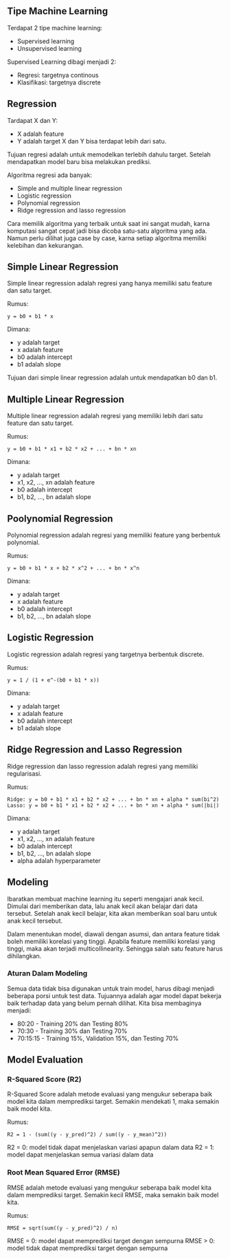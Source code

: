 ## Tipe Machine Learning

Terdapat 2 tipe machine learning:
- Supervised learning
- Unsupervised learning

Supervised Learning dibagi menjadi 2:
- Regresi: targetnya continous
- Klasifikasi: targetnya discrete

## Regression

Tardapat X dan Y:
- X adalah feature
- Y adalah target
X dan Y bisa terdapat lebih dari satu.

Tujuan regresi adalah untuk memodelkan terlebih dahulu target. Setelah mendapatkan model baru bisa melakukan prediksi.

Algoritma regresi ada banyak:
- Simple and multiple linear regression
- Logistic regression
- Polynomial regression
- Ridge regression and lasso regression

Cara memilik algoritma yang terbaik untuk saat ini sangat mudah, karna komputasi sangat cepat jadi bisa dicoba satu-satu algoritma yang ada.
Namun perlu dilihat juga case by case, karna setiap algoritma memiliki kelebihan dan kekurangan.

## Simple Linear Regression

Simple linear regression adalah regresi yang hanya memiliki satu feature dan satu target.

Rumus:
```
y = b0 + b1 * x
```

Dimana:
- y adalah target
- x adalah feature
- b0 adalah intercept
- b1 adalah slope

Tujuan dari simple linear regression adalah untuk mendapatkan b0 dan b1.

## Multiple Linear Regression

Multiple linear regression adalah regresi yang memiliki lebih dari satu feature dan satu target.

Rumus:
```
y = b0 + b1 * x1 + b2 * x2 + ... + bn * xn
```

Dimana:
- y adalah target
- x1, x2, ..., xn adalah feature
- b0 adalah intercept
- b1, b2, ..., bn adalah slope

## Poolynomial Regression

Polynomial regression adalah regresi yang memiliki feature yang berbentuk polynomial.

Rumus:
```
y = b0 + b1 * x + b2 * x^2 + ... + bn * x^n
```

Dimana:
- y adalah target
- x adalah feature
- b0 adalah intercept
- b1, b2, ..., bn adalah slope

## Logistic Regression

Logistic regression adalah regresi yang targetnya berbentuk discrete.

Rumus:
```
y = 1 / (1 + e^-(b0 + b1 * x))
```

Dimana:
- y adalah target
- x adalah feature
- b0 adalah intercept
- b1 adalah slope

## Ridge Regression and Lasso Regression

Ridge regression dan lasso regression adalah regresi yang memiliki regularisasi.

Rumus:
```
Ridge: y = b0 + b1 * x1 + b2 * x2 + ... + bn * xn + alpha * sum(bi^2)
Lasso: y = b0 + b1 * x1 + b2 * x2 + ... + bn * xn + alpha * sum(|bi|)
```

Dimana:
- y adalah target
- x1, x2, ..., xn adalah feature
- b0 adalah intercept
- b1, b2, ..., bn adalah slope
- alpha adalah hyperparameter

## Modeling

Ibaratkan membuat machine learning itu seperti mengajari anak kecil. Dimulai dari memberikan data, lalu anak kecil akan belajar dari data tersebut. Setelah anak kecil belajar, kita akan memberikan soal baru untuk anak kecil tersebut.

Dalam menentukan model, diawali dengan asumsi, dan antara feature tidak boleh memiliki korelasi yang tinggi. Apabila feature memiliki korelasi yang tinggi, maka akan terjadi multicollinearity. Sehingga salah satu feature harus dihilangkan.

### Aturan Dalam Modeling

Semua data tidak bisa digunakan untuk train model, harus dibagi menjadi beberapa porsi untuk test data. Tujuannya adalah agar model dapat bekerja baik terhadap data yang belum pernah dilihat. Kita bisa membaginya menjadi:
- 80:20 - Training 20% dan Testing 80%
- 70:30 - Training 30% dan Testing 70%
- 70:15:15 - Training 15%, Validation 15%, dan Testing 70%

## Model Evaluation

### R-Squared Score (R2)

R-Squared Score adalah metode evaluasi yang mengukur seberapa baik model kita dalam memprediksi target. Semakin mendekati 1, maka semakin baik model kita.

Rumus:
```
R2 = 1 - (sum((y - y_pred)^2) / sum((y - y_mean)^2))
```

R2 = 0: model tidak dapat menjelaskan variasi apapun dalam data
R2 = 1: model dapat menjelaskan semua variasi dalam data

### Root Mean Squared Error (RMSE)

RMSE adalah metode evaluasi yang mengukur seberapa baik model kita dalam memprediksi target. Semakin kecil RMSE, maka semakin baik model kita.

Rumus:
```
RMSE = sqrt(sum((y - y_pred)^2) / n)
```

RMSE = 0: model dapat memprediksi target dengan sempurna
RMSE > 0: model tidak dapat memprediksi target dengan sempurna

